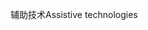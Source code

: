<span data-ttu-id="4455f-101">辅助技术</span><span class="sxs-lookup"><span data-stu-id="4455f-101">Assistive technologies</span></span>